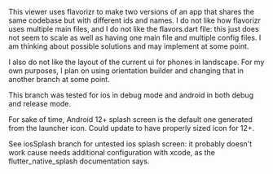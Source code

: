 This viewer uses flavorizr to make two versions of an app that shares the same codebase but with different ids and names. I do not like how flavorizr uses multiple main files, and I do not like the flavors.dart file: this just does not seem to scale as well as having one main file and multiple config files. I am thinking about possible solutions and may implement at some point.

I also do not like the layout of the current ui for phones in landscape. For my own purposes, I plan on using orientation builder and changing that in another branch at some point.

This branch was tested for ios in debug mode and android in both debug and release mode.

For sake of time, Android 12+ splash screen is the default one generated from the launcher icon. Could update to have properly sized icon for 12+.

See iosSplash branch for untested ios splash screen: it probably doesn't work cause needs additional configuration with xcode, as the flutter_native_splash documentation says.